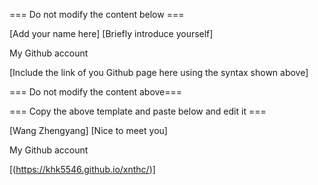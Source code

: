 === Do not modify the content below ===

[Add your name here]
[Briefly introduce yourself]

My Github account

[Include the link of you Github page here using the syntax shown above]

=== Do not modify the content above===

=== Copy the above template and paste below and edit it ===

[Wang Zhengyang]
[Nice to meet you]

My Github account

[(https://khk5546.github.io/xnthc/)]

